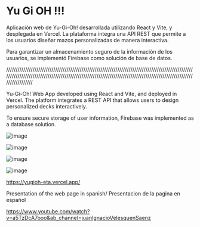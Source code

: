 # Yu Gi OH !!!

Aplicación web de Yu-Gi-Oh! desarrollada utilizando React y Vite, y desplegada en Vercel. La plataforma integra una API REST que permite a los usuarios diseñar mazos personalizadas de manera interactiva. 

Para garantizar un almacenamiento seguro de la información de los usuarios, se implementó Firebase como solución de base de datos.

////////////////////////////////////////////////////////////////////////////////////////////////////////////////////////////////////////////////////////////////////////////////////////////////////////////////////

Yu-Gi-Oh! Web App developed using React and Vite, and deployed in Vercel. The platform integrates a REST API that allows users to design personalized decks interactively. 

To ensure secure storage of user information, Firebase was implemented as a database solution.

![image](https://github.com/user-attachments/assets/a3100b0b-b7eb-4419-9726-fa6eb9f7b23c)

![image](https://github.com/user-attachments/assets/315816cb-e764-4bbf-b0b0-8a69089e68bd)

![image](https://github.com/user-attachments/assets/db86806c-e4fb-4545-bfbe-2797993eb50e)

![image](https://github.com/user-attachments/assets/8a7d2ff9-bf7d-4570-b089-40631eacb02c)

https://yugioh-eta.vercel.app/

Presentation of the web page in spanish/ Presentacion de la pagina en español

https://www.youtube.com/watch?v=a5TzDcA7ooo&ab_channel=juanIgnacioVelesquenSaenz
